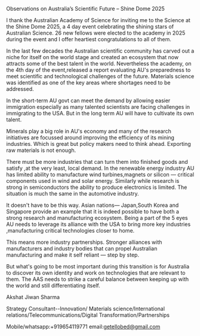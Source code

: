 Observations on Australia’s Scientific Future – Shine Dome 2025

I thank the Australian Academy of Science for inviting me to the Science at the Shine Dome 2025, a 4 day event celebrating the shining stars of Australian Science. 26 new fellows were elected to the academy in 2025 during the event and I offer heartiest congratulations to all of them.

In the last few decades the Australian scientific community has carved out a niche for itself on the world stage and created an ecosystem that now attracts some of the best talent in the world.
Nevertheless the academy, on the 4th day of the event,released a report evaluating AU's preparedness to meet scientific and technological challenges of the future. Materials science was identified as one of the key areas where shortages need to be addressed.

In the short-term AU govt can meet the demand by allowing easier immigration especially as many talented scientists are facing challenges in immigrating to the USA. But in the long term AU will have to cultivate its own talent.

Minerals play a big role in AU's economy and many of the research initiatives are focussed around improving the efficiency of its mining industries. Which is great but policy makers need to think ahead. Exporting raw materials is not enough.

 There must be more industries that can turn them into finished goods and satisfy ,at the very least, local demand.
In the renewable energy industry AU has limited ability to manufacture wind turbines,magnets or silicon — critical components used in wind and solar energy.
Similarly while research is strong in semiconductors the ability to produce electronics is limited. The situation is much the same in the automotive industry.

It doesn't have to be this way. Asian nations— Japan,South Korea and Singapore provide an example that it is indeed possible to have both a strong research and manufacturing ecosystem. Being a part of the 5 eyes AU needs to leverage its alliance with the USA to bring more key industries ,manufacturing critical technologies closer to home.

This means more industry partnerships. Stronger alliances with manufacturers and industry bodies that can propel Australian manufacturing and make it self reliant — step by step.

But what's going to be most important during this transition is for Australia to discover its own identity and work on technologies that are relevant to them. The AAS needs to strike a careful balance between keeping up with the world and still differentiating itself.

Akshat Jiwan Sharma

Strategy Consultant--Innovation/ Materials science/International relations/Telecommunications/Digital Transformation/Partnerships 

Mobile/whatsapp:+919654119771
email:getellobed@gmail.com